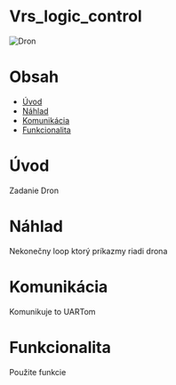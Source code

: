 # Vrs_logic_control

![Dron](https://i.ytimg.com/vi/nZ1o8TMZymE/maxresdefault.jpg)

# Obsah

- [Úvod](#Úvod)
- [Náhlad](#Náhlad)
- [Komunikácia](#Komunikácia)
- [Funkcionalita](#Funkcionalita)

# Úvod

Zadanie Dron

# Náhlad

Nekonečny loop ktorý príkazmy riadi drona

# Komunikácia

Komunikuje to UARTom

# Funkcionalita

Použite funkcie